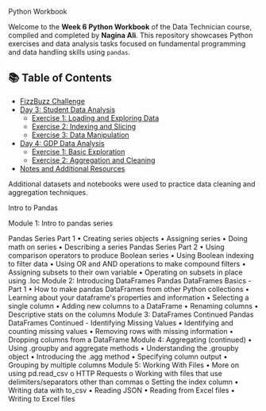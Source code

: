  Python Workbook

Welcome to the **Week 6 Python Workbook** of the Data Technician course, compiled and completed by **Nagina Ali**. This repository showcases Python exercises and data analysis tasks focused on fundamental programming and data handling skills using `pandas`.


## 📚 Table of Contents

- [FizzBuzz Challenge](#fizzbuzz-challenge)
- [Day 3: Student Data Analysis](#day-3-student-data-analysis)
  - [Exercise 1: Loading and Exploring Data](#exercise-1-loading-and-exploring-data)
  - [Exercise 2: Indexing and Slicing](#exercise-2-indexing-and-slicing)
  - [Exercise 3: Data Manipulation](#exercise-3-data-manipulation)
- [Day 4: GDP Data Analysis](#day-4-gdp-data-analysis)
  - [Exercise 1: Basic Exploration](#exercise-1-basic-exploration)
  - [Exercise 2: Aggregation and Cleaning](#exercise-2-aggregation-and-cleaning)
- [Notes and Additional Resources](#notes-and-additional-resources)


Additional datasets and notebooks were used to practice data cleaning and aggregation techniques.

Intro to Pandas

Module 1: Intro to pandas series

Pandas Series Part 1
•	Creating series objects
•	Assigning series
•	Doing math on series
•	Describing a series
Pandas Series Part 2
•	Using comparison operators to produce Boolean series
•	Using Boolean indexing to filter data
•	Using OR and AND operations to make compound filters
•	Assigning subsets to their own variable
•	Operating on subsets in place using .loc
Module 2: Introducing DataFrames
Pandas DataFrames Basics - Part 1
•	How to make pandas DataFrames from other Python collections
•	Learning about your dataframe's properties and information
•	Selecting a single column
•	Adding new columns to a DataFrame
•	Renaming columns
•	Descriptive stats on the columns
Module 3: DataFrames Continued
Pandas DataFrames Continued - Identifying Missing Values
•	Identifying and counting missing values
•	Removing rows with missing information
•	Dropping columns from a DataFrame
Module 4: Aggregating (continued)
•	Using .groupby and aggregate methods
•	Understanding the .groupby object
•	Introducing the .agg method
•	Specifying column output
•	Grouping by multiple columns
Module 5: Working With Files
•	More on using pd.read_csv
o	HTTP Requests
o	Working with files that use delimiters/separators other than commas
o	Setting the index column
•	Writing data with to_csv
•	Reading JSON
•	Reading from Excel files
•	Writing to Excel files





